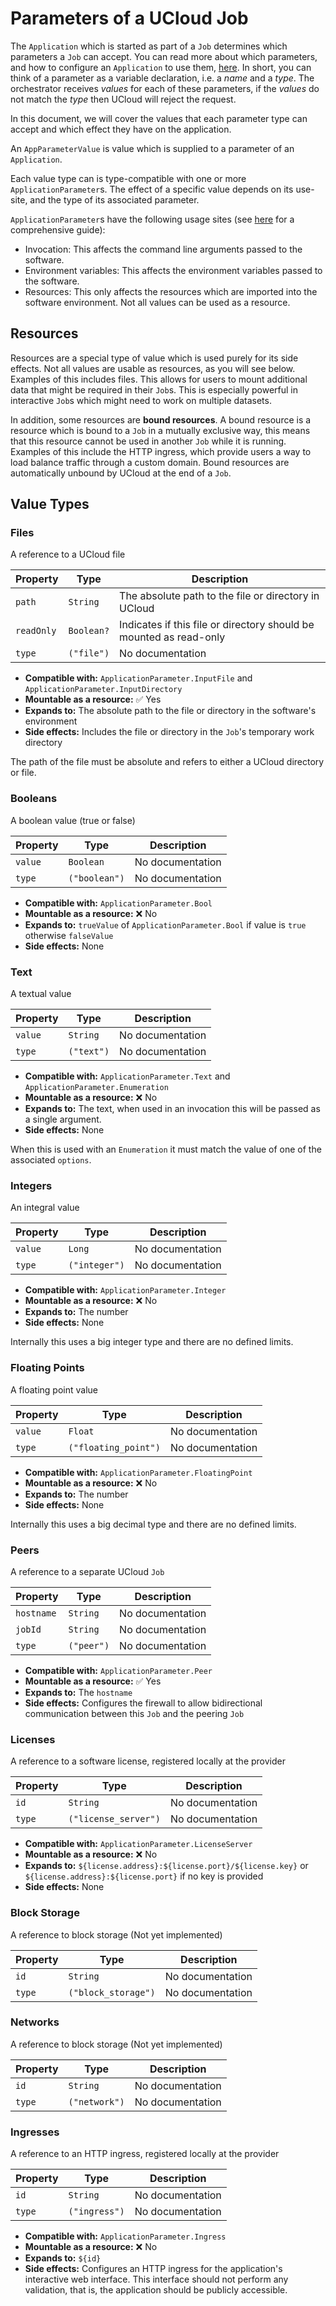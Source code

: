# Parameters of a UCloud Job

The `Application` which is started as part of a `Job` determines which parameters a `Job` can accept. You can read more
about which parameters, and how to configure an `Application` to use
them, [here](/backend/app-store-service/wiki/apps.md). In short, you can think of a parameter as a variable declaration,
i.e. a _name_ and a _type_. The orchestrator receives _values_ for each of these parameters, if the _values_ do not
match the _type_ then UCloud will reject the request.

In this document, we will cover the values that each parameter type can accept and which effect they have on the
application.

<!-- typedoc:dk.sdu.cloud.app.store.api.AppParameterValue-->
<!--<editor-fold desc="Generated documentation">-->
An `AppParameterValue` is value which is supplied to a parameter of an `Application`.

    
Each value type can is type-compatible with one or more `ApplicationParameter`s. The effect of a specific value depends
on its use-site, and the type of its associated parameter.

`ApplicationParameter`s have the following usage sites (see [here](/backend/app-store-service/wiki/apps.md) for a 
comprehensive guide):

- Invocation: This affects the command line arguments passed to the software.
- Environment variables: This affects the environment variables passed to the software.
- Resources: This only affects the resources which are imported into the software environment. Not all values can be
  used as a resource.



<!--</editor-fold>-->
<!-- /typedoc:dk.sdu.cloud.app.store.api.AppParameterValue-->

## Resources

Resources are a special type of value which is used purely for its side effects. Not all values are usable as resources,
as you will see below. Examples of this includes files. This allows for users to mount additional data that might be
required in their `Job`s. This is especially powerful in interactive `Job`s which might need to work on multiple
datasets.

In addition, some resources are __bound resources__. A bound resource is a resource which is bound to a `Job` in a
mutually exclusive way, this means that this resource cannot be used in another `Job` while it is running. Examples
of this include the HTTP ingress, which provide users a way to load balance traffic through a custom domain. Bound
resources are automatically unbound by UCloud at the end of a `Job`.

## Value Types

### Files

<!-- typedoc:dk.sdu.cloud.app.store.api.AppParameterValue.File:includeProps=true-->
<!--<editor-fold desc="Generated documentation">-->
A reference to a UCloud file

| Property | Type | Description |
|----------|------|-------------|
| `path` | `String` | The absolute path to the file or directory in UCloud |
| `readOnly` | `Boolean?` | Indicates if this file or directory should be mounted as read-only |
| `type` | `("file")` | No documentation |

    
- __Compatible with:__ `ApplicationParameter.InputFile` and `ApplicationParameter.InputDirectory`
- __Mountable as a resource:__ ✅ Yes
- __Expands to:__ The absolute path to the file or directory in the software's environment
- __Side effects:__ Includes the file or directory in the `Job`'s temporary work directory
    
The path of the file must be absolute and refers to either a UCloud directory or file.



<!--</editor-fold>-->
<!-- /typedoc-->

### Booleans

<!-- typedoc:dk.sdu.cloud.app.store.api.AppParameterValue.Bool:includeProps=true-->
<!--<editor-fold desc="Generated documentation">-->
A boolean value (true or false)

| Property | Type | Description |
|----------|------|-------------|
| `value` | `Boolean` | No documentation |
| `type` | `("boolean")` | No documentation |

    
- __Compatible with:__ `ApplicationParameter.Bool`
- __Mountable as a resource:__ ❌ No
- __Expands to:__ `trueValue` of `ApplicationParameter.Bool` if value is `true` otherwise `falseValue`
- __Side effects:__ None



<!--</editor-fold>-->
<!-- /typedoc-->

### Text

<!-- typedoc:dk.sdu.cloud.app.store.api.AppParameterValue.Text:includeProps=true-->
<!--<editor-fold desc="Generated documentation">-->
A textual value

| Property | Type | Description |
|----------|------|-------------|
| `value` | `String` | No documentation |
| `type` | `("text")` | No documentation |

    
- __Compatible with:__ `ApplicationParameter.Text` and `ApplicationParameter.Enumeration`
- __Mountable as a resource:__ ❌ No
- __Expands to:__ The text, when used in an invocation this will be passed as a single argument.
- __Side effects:__ None

When this is used with an `Enumeration` it must match the value of one of the associated `options`.



<!--</editor-fold>-->
<!-- /typedoc-->

### Integers

<!-- typedoc:dk.sdu.cloud.app.store.api.AppParameterValue.Integer:includeProps=true-->
<!--<editor-fold desc="Generated documentation">-->
An integral value

| Property | Type | Description |
|----------|------|-------------|
| `value` | `Long` | No documentation |
| `type` | `("integer")` | No documentation |


- __Compatible with:__ `ApplicationParameter.Integer`
- __Mountable as a resource:__ ❌ No
- __Expands to:__ The number
- __Side effects:__ None

Internally this uses a big integer type and there are no defined limits.



<!--</editor-fold>-->
<!-- /typedoc-->

### Floating Points

<!-- typedoc:dk.sdu.cloud.app.store.api.AppParameterValue.FloatingPoint:includeProps=true-->
<!--<editor-fold desc="Generated documentation">-->
A floating point value

| Property | Type | Description |
|----------|------|-------------|
| `value` | `Float` | No documentation |
| `type` | `("floating_point")` | No documentation |

    
- __Compatible with:__ `ApplicationParameter.FloatingPoint`
- __Mountable as a resource:__ ❌ No
- __Expands to:__ The number
- __Side effects:__ None

Internally this uses a big decimal type and there are no defined limits.



<!--</editor-fold>-->
<!-- /typedoc-->

### Peers

<!-- typedoc:dk.sdu.cloud.app.store.api.AppParameterValue.Peer:includeProps=true-->
<!--<editor-fold desc="Generated documentation">-->
A reference to a separate UCloud `Job`

| Property | Type | Description |
|----------|------|-------------|
| `hostname` | `String` | No documentation |
| `jobId` | `String` | No documentation |
| `type` | `("peer")` | No documentation |

    
- __Compatible with:__ `ApplicationParameter.Peer`
- __Mountable as a resource:__ ✅ Yes
- __Expands to:__ The `hostname`
- __Side effects:__ Configures the firewall to allow bidirectional communication between this `Job` and the peering 
  `Job`



<!--</editor-fold>-->
<!-- /typedoc-->

### Licenses

<!-- typedoc:dk.sdu.cloud.app.store.api.AppParameterValue.License:includeProps=true-->
<!--<editor-fold desc="Generated documentation">-->
A reference to a software license, registered locally at the provider

| Property | Type | Description |
|----------|------|-------------|
| `id` | `String` | No documentation |
| `type` | `("license_server")` | No documentation |

    
- __Compatible with:__ `ApplicationParameter.LicenseServer`
- __Mountable as a resource:__ ❌ No
- __Expands to:__ `${license.address}:${license.port}/${license.key}` or 
  `${license.address}:${license.port}` if no key is provided
- __Side effects:__ None



<!--</editor-fold>-->
<!-- /typedoc-->

### Block Storage

<!-- typedoc:dk.sdu.cloud.app.store.api.AppParameterValue.BlockStorage:includeProps=true-->
<!--<editor-fold desc="Generated documentation">-->
A reference to block storage (Not yet implemented)

| Property | Type | Description |
|----------|------|-------------|
| `id` | `String` | No documentation |
| `type` | `("block_storage")` | No documentation |




<!--</editor-fold>-->
<!-- /typedoc-->

### Networks

<!-- typedoc:dk.sdu.cloud.app.store.api.AppParameterValue.Network:includeProps=true-->
<!--<editor-fold desc="Generated documentation">-->
A reference to block storage (Not yet implemented)

| Property | Type | Description |
|----------|------|-------------|
| `id` | `String` | No documentation |
| `type` | `("network")` | No documentation |




<!--</editor-fold>-->
<!-- /typedoc-->

### Ingresses

<!-- typedoc:dk.sdu.cloud.app.store.api.AppParameterValue.Ingress:includeProps=true-->
<!--<editor-fold desc="Generated documentation">-->
A reference to an HTTP ingress, registered locally at the provider

| Property | Type | Description |
|----------|------|-------------|
| `id` | `String` | No documentation |
| `type` | `("ingress")` | No documentation |

    
- __Compatible with:__ `ApplicationParameter.Ingress`
- __Mountable as a resource:__ ❌ No
- __Expands to:__ `${id}`
- __Side effects:__ Configures an HTTP ingress for the application's interactive web interface. This interface should
  not perform any validation, that is, the application should be publicly accessible.



<!--</editor-fold>-->
<!-- /typedoc-->
